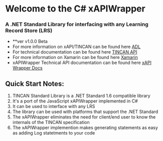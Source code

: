 # Welcome to the C# xAPIWrapper
### A .NET Standard Library for interfacing with any Learning Record Store (LRS)
- **ver v1.0.0 Beta
- For more information on xAPI/TINCAN can be found here [ADL](https://www.adlnet.gov/adl-research/performance-tracking-analysis/experience-api/)
- For technical documentation can be found here [TINCAN API](http://tincanapi.com/)
- For more information on Xamarin can be found here [Xamarin](http://www.xamarin.com/)
- xAPIWrapper Technical API documentation can be found here [xAPI Wrapper Docs](http://xapi.iworktech.com/index.html)

## Quick Start Notes:
1. TINCAN Standard Library is a .NET Standard 1.6 compatible library
2. It's a port of the JavaScript xAPIWrapper implemented in C#
3. It can be used to interface with any LRS
4. The library can be used with platforms that support the .NET Standard
5. The xAPIWrapper eliminates the need for client/end user to know the internals of the TINCAN specification
6. The xAPIWrapper implemention makes generating statements as easy as adding Log statetments to your code


